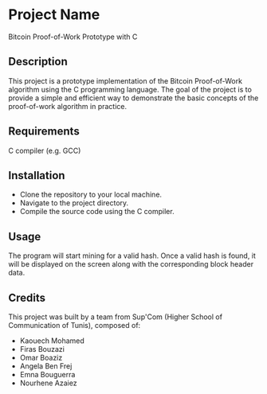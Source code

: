 # Project Name
Bitcoin Proof-of-Work Prototype with C

## Description
This project is a prototype implementation of the Bitcoin Proof-of-Work algorithm using the C programming language. The goal of the project is to provide a simple and efficient way to demonstrate the basic concepts of the proof-of-work algorithm in practice.

## Requirements
C compiler (e.g. GCC)
## Installation
- Clone the repository to your local machine.
- Navigate to the project directory.
- Compile the source code using the C compiler.
## Usage
The program will start mining for a valid hash. Once a valid hash is found, it will be displayed on the screen along with the corresponding block header data.
## Credits
This project was built by a team from Sup'Com (Higher School of Communication of Tunis), composed of:

- Kaouech Mohamed
- Firas Bouzazi
-  Omar Boaziz 
-  Angela Ben Frej
- Emna Bouguerra
- Nourhene Azaiez
